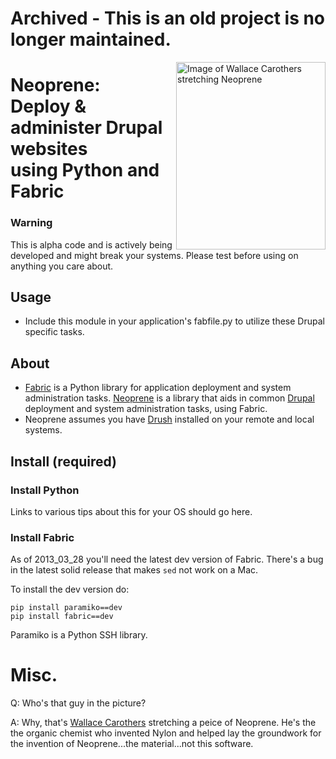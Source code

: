 # Archived - This is an old project is no longer maintained.

<img width="239" height="300" align="right" alt="Image of Wallace Carothers stretching Neoprene" src="/media/carothers.jpg" />

# Neoprene:<br />Deploy & administer Drupal websites<br />using Python and Fabric

### Warning
This is alpha code and is actively being developed and might break your systems. Please test before using on anything you care about.

## Usage
* Include this module in your application's fabfile.py to utilize these Drupal specific tasks.

## About
* [Fabric](http://docs.fabfile.org) is a Python library for application deployment and system administration tasks. [Neoprene](https://github.com/scimusmn/neoprene) is a library that aids in common [Drupal](http://www.drupal.org) deployment and system administration tasks, using Fabric.
* Neoprene assumes you have [Drush](http://drupal.org/project/drush) installed on your remote and local systems.

## Install (required)

### Install Python 
Links to various tips about this for your OS should go here.

### Install Fabric
As of 2013_03_28 you'll need the latest dev version of Fabric. There's a bug in the latest solid release that makes `sed` not work on a Mac.

To install the dev version do:

    pip install paramiko==dev
    pip install fabric==dev

Paramiko is a Python SSH library.

# Misc.
Q: Who's that guy in the picture?

A: Why, that's [Wallace Carothers](http://en.wikipedia.org/wiki/Wallace_Carothers) stretching a peice of Neoprene. He's the the organic chemist who invented Nylon and helped lay the groundwork for the invention of Neoprene...the material...not this software.
